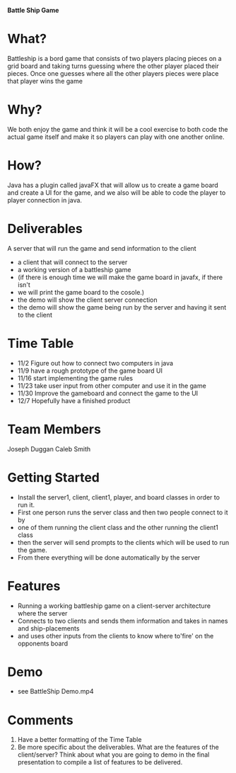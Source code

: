 **Battle Ship Game**

# What?
Battleship is a bord game that consists of two players placing pieces on a grid board and taking turns guessing where the other player placed their pieces. Once one guesses where all the other players pieces were place that player wins the game

# Why?
We both enjoy the game and think it will be a cool exercise to both code the actual game itself and make it so players can play with one another online.

# How?
Java has a plugin called javaFX that will allow us to create a game board and create a UI for the game, and we also will be able to code the player to player connection in java.

# Deliverables
A server that will run the game and send information to the client
* a client that will connect to the server
* a working version of a battleship game
* (if there is enough time we will make the game board in javafx, if there isn't
* we will print the game board to the cosole.)
* the demo will show the client server connection
* the demo will show the game being run by the server and having it sent to the client


# Time Table
* 11/2 Figure out how to connect two computers in java
* 11/9 have a rough prototype of the game board UI
* 11/16 start implementing the game rules
* 11/23 take user input from other computer and use it in the game
* 11/30 Improve the gameboard and connect the game to the UI
* 12/7 Hopefully have a finished product

# Team Members
Joseph Duggan
Caleb Smith

# Getting Started
* Install the server1, client, client1, player, and board classes in order to run it.
* First one person runs the server class and then two people connect to it by 
* one of them running the client class and the other running the client1 class
* then the server will send prompts to the clients which will be used to run the game.
* From there everything will be done automatically by the server

# Features
* Running a working battleship game on a client-server architecture where the server
* Connects to two clients and sends them information and takes in names and ship-placements
* and uses other inputs from the clients to know where to'fire' on the opponents board

# Demo
* see BattleShip Demo.mp4

# Comments
1. Have a better formatting of the Time Table
2. Be more specific about the deliverables. What are the features of the client/server? Think about what you are going to demo in the final presentation to compile a list of features to be delivered.
